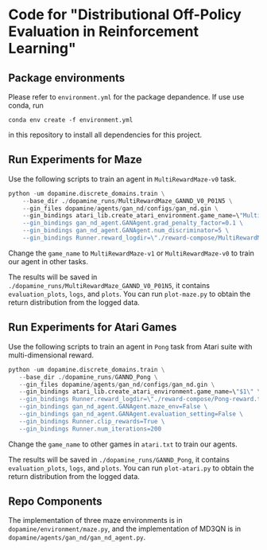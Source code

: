# Code for "Distributional Off-Policy Evaluation in Reinforcement Learning"

## Package environments

Please refer to `environment.yml` for the package depandence. If use use conda, run 

```
conda env create -f environment.yml
```

in this repository to install all dependencies for this project. 


## Run Experiments for Maze

Use the following scripts to train an agent in `MultiRewardMaze-v0` task.

```python
python -um dopamine.discrete_domains.train \
    --base_dir ./dopamine_runs/MultiRewardMaze_GANND_V0_P01N5 \
    --gin_files dopamine/agents/gan_nd/configs/gan_nd.gin \
    --gin_bindings atari_lib.create_atari_environment.game_name=\"MultiRewardMaze-v0\" \
    --gin_bindings gan_nd_agent.GANAgent.grad_penalty_factor=0.1 \
    --gin_bindings gan_nd_agent.GANAgent.num_discriminator=5 \
    --gin_bindings Runner.reward_logdir=\"./reward-compose/MultiRewardMaze-v0-reward.txt\"
```

Change the `game_name` to `MultiRewardMaze-v1` or `MultiRewardMaze-v0` to train our agent in other tasks. 

The results will be saved in `./dopamine_runs/MultiRewardMaze_GANND_V0_P01N5`, it contains `evaluation_plots`, `logs`, and `plots`. You can run `plot-maze.py` to obtain the return distribution from the logged data.

## Run Experiments for Atari Games

Use the following scripts to train an agent in `Pong` task from Atari suite with multi-dimensional reward.

```python
python -um dopamine.discrete_domains.train \
   --base_dir ./dopamine_runs/GANND_Pong \
   --gin_files dopamine/agents/gan_nd/configs/gan_nd.gin \
   --gin_bindings atari_lib.create_atari_environment.game_name=\"$1\" \
   --gin_bindings Runner.reward_logdir=\"./reward-compose/Pong-reward.txt\" \
   --gin_bindings gan_nd_agent.GANAgent.maze_env=False \
   --gin_bindings gan_nd_agent.GANAgent.evaluation_setting=False \
   --gin_bindings Runner.clip_rewards=True \
   --gin_bindings Runner.num_iterations=200 
```

Change the `game_name` to other games in `atari.txt` to train our agents. 

The results will be saved in `./dopamine_runs/GANND_Pong`, it contains `evaluation_plots`, `logs`, and `plots`. You can run `plot-atari.py` to obtain the return distribution from the logged data.

## Repo Components

The implementation of three maze environments is in `dopamine/environment/maze.py`,
and the implementation of MD3QN is in `dopamine/agents/gan_nd/gan_nd_agent.py`. 
